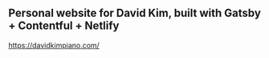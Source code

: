 ## Personal website for David Kim, built with Gatsby + Contentful + Netlify

https://davidkimpiano.com/
